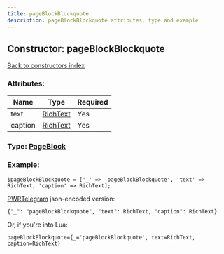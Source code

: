 ```yaml
---
title: pageBlockBlockquote
description: pageBlockBlockquote attributes, type and example
---
```

## Constructor: pageBlockBlockquote  
[Back to constructors index](index.md)



### Attributes:

| Name     |    Type       | Required |
|----------|---------------|----------|
|text|[RichText](../types/RichText.md) | Yes|
|caption|[RichText](../types/RichText.md) | Yes|



### Type: [PageBlock](../types/PageBlock.md)


### Example:

```
$pageBlockBlockquote = ['_' => 'pageBlockBlockquote', 'text' => RichText, 'caption' => RichText];
```  

[PWRTelegram](https://pwrtelegram.xyz) json-encoded version:

```
{"_": "pageBlockBlockquote", "text": RichText, "caption": RichText}
```


Or, if you're into Lua:  


```
pageBlockBlockquote={_='pageBlockBlockquote', text=RichText, caption=RichText}

```


